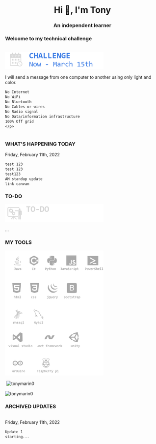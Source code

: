     
<h1 align="center">Hi 👋, I'm Tony</h1>
<h3 align="center">An independent learner</h3> 

<h3 align="left">Welcome to my technical challenge</h3><br>
<img src="https://github.com/tonymarin0/tonymarin0/blob/master/Calendar_when.png" alt="ok">
<p>
I will send a message from one computer to another using only light and color.
    
    No Internet
    No WiFi
    No Bluetooth
    No Cables or wires
    No Radio signal
    No Data/information infrastructure
    100% Off grid
    </p>
<h1 align="center"></h1>
    
<h3>WHAT'S HAPPENING TODAY</h3>
</p>
Friday, February 11th, 2022
    
    test 123
    test 123
    test123
    AM standup update
    link canvan
    
</p>
    


<h3 align="left">TO-DO</h3>
<img src="https://github.com/tonymarin0/tonymarin0/blob/master/to-do.png" alt="ok">
<p>

<p align="left">...
</p>
<h3 align="left">MY TOOLS</h3>
<img src="https://github.com/tonymarin0/tonymarin0/blob/master/new_logos28.png" alt="ok">
<p>
    
<p>&nbsp;<img align="center" src="https://github-readme-stats.vercel.app/api?username=tonymarin0&show_icons=true&locale=en" alt="tonymarin0" /></p>

<p><img align="center" src="https://github-readme-streak-stats.herokuapp.com/?user=tonymarin0&" alt="tonymarin0" /></p>
<h3 align="left">ARCHIVED UPDATES</h3><br>
Friday, February 11th, 2022

    Update 1
    starting...
</p>

